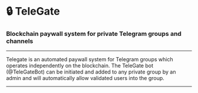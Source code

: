# 🔒 TeleGate
### Blockchain paywall system for private Telegram groups and channels
---

Telegate is an automated paywall system for Telegram groups which operates independently on the blockchain. The TeleGate bot (@TeleGateBot) can be initiated and added to any private group by an admin and will automatically allow validated users into the group. 

---